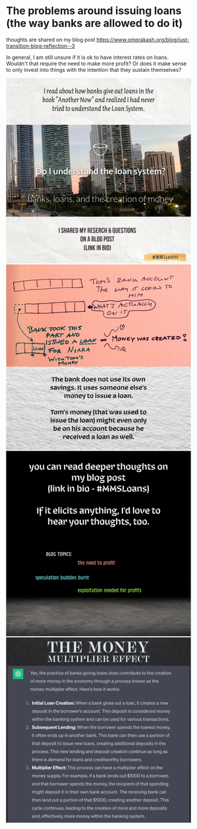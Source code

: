 # The problems around issuing loans (the way banks are allowed to do it)
thoughts are shared on my blog post https://www.omprakash.org/blog/just-transition-blog-reflection--3

In general, I am still unsure if it is ok to have interest rates on loans. Wouldn't that require the need to make more profit? Or does it make sense to only invest into things with the intention that they sustain themselves? 

![](../media/MMSLoans-1.png)
![](../media/MMSLoans-2.png)
![](../media/MMSLoans-3.png)
![](../media/MMSLoans-4.png)
